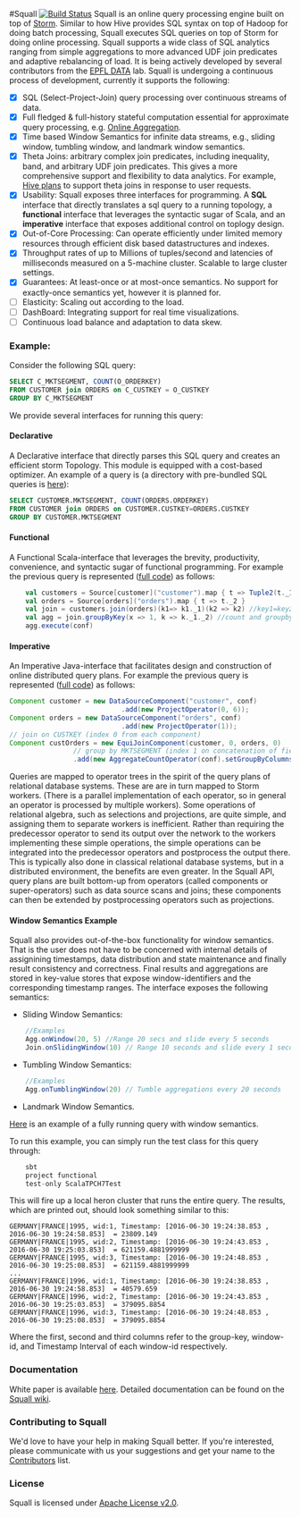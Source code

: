 
<!-- <p> &nbsp; &nbsp; &nbsp; &nbsp;&nbsp;&nbsp;&nbsp;&nbsp;&nbsp;&nbsp;&nbsp;&nbsp;&nbsp;&nbsp;&nbsp;&nbsp;&nbsp;&nbsp;&nbsp; &nbsp; &nbsp; &nbsp;&nbsp;&nbsp;&nbsp;&nbsp;&nbsp;&nbsp;&nbsp;&nbsp;&nbsp;&nbsp;&nbsp;&nbsp;&nbsp;&nbsp;&nbsp; &nbsp; &nbsp; &nbsp;&nbsp;&nbsp;&nbsp;&nbsp;&nbsp;&nbsp;&nbsp;&nbsp;&nbsp;&nbsp;&nbsp;&nbsp;&nbsp;&nbsp;&nbsp; &nbsp; &nbsp; &nbsp;&nbsp;&nbsp;&nbsp;&nbsp;&nbsp;&nbsp;&nbsp;&nbsp;&nbsp;&nbsp;&nbsp;&nbsp;        <img style="float: center" align="middle" src="https://raw.githubusercontent.com/epfldata/squall/master/logo/logo.jpg"> </p> -->


#Squall [![Build Status](https://travis-ci.org/epfldata/squall.svg?branch=master)](https://travis-ci.org/epfldata/squall)
Squall is an online query processing engine built on top of [Storm](https://storm.apache.org/). Similar to how Hive provides SQL syntax on top of Hadoop for doing batch processing, Squall executes SQL queries on top of Storm for doing online processing. Squall supports a wide class of SQL analytics ranging from simple aggregations to more advanced UDF join predicates and adaptive rebalancing of load. It is being actively developed by several contributors from the [EPFL DATA](http://data.epfl.ch/) lab. Squall is undergoing a continuous process of development, currently it supports the following:

- [x] SQL (Select-Project-Join) query processing over continuous streams of data.
- [x] Full fledged & full-history stateful computation essential for approximate query processing, e.g. [Online Aggregation](http://en.wikipedia.org/wiki/Online_aggregation).
- [x] Time based Window Semantics for infinite data streams, e.g., sliding window, tumbling window, and landmark window semantics.
- [x] Theta Joins: arbitrary complex join predicates, including inequality, band, and arbitrary UDF join predicates. This gives a more comprehensive support and flexibility to data analytics. For example, [Hive plans](https://cwiki.apache.org/confluence/display/Hive/Theta+Join) to support theta joins in response to user requests.
- [x] Usability: Squall exposes three interfaces for programming. A **SQL** interface that directly translates a sql query to a running topology, a **functional** interface that leverages the syntactic sugar of Scala, and an **imperative** interface that exposes additional control on toplogy design.
- [x] Out-of-Core Processing: Can operate efficiently under limited memory resources through efficient disk based datastructures and indexes.
- [x] Throughput rates of up to Millions of tuples/second and latencies of milliseconds measured on a 5-machine cluster. Scalable to large cluster settings.
- [x] Guarantees: At least-once or at most-once semantics. No support for exactly-once semantics yet, however it is planned for.
- [ ] Elasticity: Scaling out according to the load.
- [ ] DashBoard: Integrating support for real time visualizations.
- [ ] Continuous load balance and adaptation to data skew.

### Example:
Consider the following SQL query:
```sql
SELECT C_MKTSEGMENT, COUNT(O_ORDERKEY)
FROM CUSTOMER join ORDERS on C_CUSTKEY = O_CUSTKEY
GROUP BY C_MKTSEGMENT
```

We provide several interfaces for running this query:

#### Declarative
A Declarative interface that directly parses this SQL query and creates an efficient storm Topology. This module is equipped with a cost-based optimizer. An example of a query is (a directory with pre-bundled SQL queries is [here](https://github.com/epfldata/squall/tree/master/test/squall/sql_queries)): 
```sql
SELECT CUSTOMER.MKTSEGMENT, COUNT(ORDERS.ORDERKEY)
FROM CUSTOMER join ORDERS on CUSTOMER.CUSTKEY=ORDERS.CUSTKEY
GROUP BY CUSTOMER.MKTSEGMENT
```

#### Functional
A Functional Scala-interface that leverages the brevity, productivity, convenience, and syntactic sugar of functional programming. For example the previous query is represented ([full code](https://github.com/epfldata/squall/blob/master/squall-functional/src/main/scala/ch/epfl/data/squall/api/scala/queries/ScalaHyracksPlan.scala)) as follows: 
```scala
    val customers = Source[customer]("customer").map { t => Tuple2(t._1, t._7) }
    val orders = Source[orders]("orders").map { t => t._2 }
    val join = customers.join(orders)(k1=> k1._1)(k2 => k2) //key1=key2
    val agg = join.groupByKey(x => 1, k => k._1._2) //count and groupby
    agg.execute(conf)
```

#### Imperative
An Imperative Java-interface that facilitates design and construction of online distributed query plans. For example the previous query is represented ([full code](https://github.com/epfldata/squall/blob/master/squall-examples/squall-java-examples/src/ch/epfl/data/squall/examples/imperative/shj/HyracksPlan.java)) as follows:

```java
Component customer = new DataSourceComponent("customer", conf)
                            .add(new ProjectOperator(0, 6));
Component orders = new DataSourceComponent("orders", conf)
                            .add(new ProjectOperator(1));
// join on CUSTKEY (index 0 from each component)
Component custOrders = new EquiJoinComponent(customer, 0, orders, 0) 
                // group by MKTSEGMENT (index 1 on concatenation of fields: customer, orders)
                .add(new AggregateCountOperator(conf).setGroupByColumns(1)); 
```

Queries are mapped to operator trees in the spirit of the query plans
of relational database systems.
These are are in turn mapped to Storm workers. (There is a parallel
implementation of each operator, so in general an operator is processed
by multiple workers).
Some operations of relational algebra, such as selections and projections,
are quite simple, and assigning them to separate workers is inefficient.
Rather than requiring the predecessor operator to send its output over the
network to the workers implementing these simple operations,
the simple operations can be integrated into the predecessor operators
and postprocess the output there. This is typically also done in
classical relational database systems, but in a distributed environment,
the benefits are even greater.
In the Squall API, query plans are built bottom-up from 
operators (called components or super-operators)
such as data source scans and joins; 
these components can then be extended by postprocessing operators such as
projections.

#### Window Semantics Example
Squall also provides out-of-the-box functionality for window semantics. That is the user does not have to be concerned with internal details of assignining timestamps, data distribution and state maintenance and finally result consistency and correctness. Final results and aggregations are stored in key-value stores that expose window-identifiers and the corresponding timestamp ranges. The interface exposes the following semantics:

* Sliding Window Semantics:
```scala
    //Examples
    Agg.onWindow(20, 5) //Range 20 secs and slide every 5 seconds
    Join.onSlidingWindow(10) // Range 10 seconds and slide every 1 second
```

* Tumbling Window Semantics:
```scala
    //Examples
    Agg.onTumblingWindow(20) // Tumble aggregations every 20 seconds
``` 

* Landmark Window Semantics.

[Here](https://github.com/epfldata/squall/blob/master/squall-functional/src/main/scala/ch/epfl/data/squall/api/scala/queries/ScalaTPCH7Plan.scala) is an example of a fully running query with window semantics.

To run this example, you can simply run the test class for this query through:
```scala
    sbt
    project functional
    test-only ScalaTPCH7Test
``` 
This will fire up a local heron cluster that runs the entire query. The results, which are printed out, should look something similar to this:

```
GERMANY|FRANCE|1995, wid:1, Timestamp: [2016-06-30 19:24:38.853 , 2016-06-30 19:24:58.853]  = 23809.149
GERMANY|FRANCE|1995, wid:2, Timestamp: [2016-06-30 19:24:43.853 , 2016-06-30 19:25:03.853]  = 621159.4881999999
GERMANY|FRANCE|1995, wid:3, Timestamp: [2016-06-30 19:24:48.853 , 2016-06-30 19:25:08.853]  = 621159.4881999999
...
GERMANY|FRANCE|1996, wid:1, Timestamp: [2016-06-30 19:24:38.853 , 2016-06-30 19:24:58.853]  = 40579.659
GERMANY|FRANCE|1996, wid:2, Timestamp: [2016-06-30 19:24:43.853 , 2016-06-30 19:25:03.853]  = 379095.8854
GERMANY|FRANCE|1996, wid:3, Timestamp: [2016-06-30 19:24:48.853 , 2016-06-30 19:25:08.853]  = 379095.8854
```
Where the first, second and third columns refer to the group-key, window-id, and Timestamp Interval of each window-id respectively.



### Documentation
White paper is available [here](http://infoscience.epfl.ch/record/217286/files/paper.pdf). Detailed documentation can be found on the [Squall wiki](http://github.com/epfldata/squall/wiki).

### Contributing to Squall
We'd love to have your help in making Squall better. If you're interested, please communicate with us your suggestions and get your name to the [Contributors](https://github.com/epfldata/squall/wiki/Contributors) list.

### License
Squall is licensed under [Apache License v2.0](http://www.apache.org/licenses/LICENSE-2.0.html).

